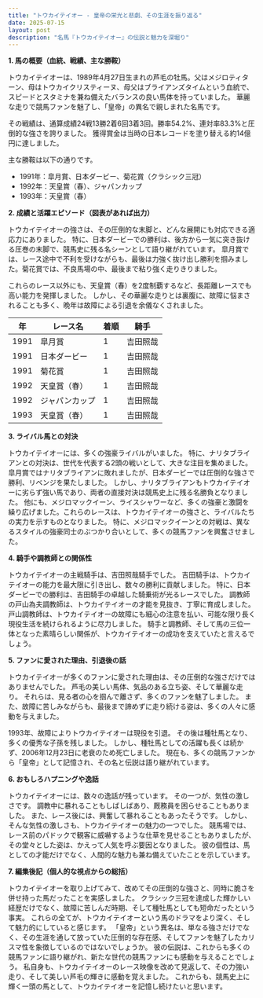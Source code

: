 ```yaml
---
title: "トウカイテイオー - 皇帝の栄光と悲劇、その生涯を振り返る"
date: 2025-07-15
layout: post
description: "名馬『トウカイテイオー』の伝説と魅力を深堀り"
---
```


**1. 馬の概要（血統、戦績、主な勝鞍）**

トウカイテイオーは、1989年4月27日生まれの芦毛の牡馬。父はメジロティターン、母はトウカイクリスティーヌ、母父はブライアンズタイムという血統で、スピードとスタミナを兼ね備えたバランスの良い馬体を持っていました。  華麗な走りで競馬ファンを魅了し、「皇帝」の異名で親しまれた名馬です。

その戦績は、通算成績24戦13勝2着6回3着3回。勝率54.2%、連対率83.3%と圧倒的な強さを誇りました。  獲得賞金は当時の日本レコードを塗り替える約14億円に達しました。

主な勝鞍は以下の通りです。

* 1991年：皐月賞、日本ダービー、菊花賞（クラシック三冠）
* 1992年：天皇賞（春）、ジャパンカップ
* 1993年：天皇賞（春）


**2. 成績と活躍エピソード（図表があれば出力）**

トウカイテイオーの強さは、その圧倒的な末脚と、どんな展開にも対応できる適応力にありました。  特に、日本ダービーでの勝利は、後方から一気に突き抜ける圧巻の末脚で、競馬史に残る名シーンとして語り継がれています。  皐月賞では、レース途中で不利を受けながらも、最後は力強く抜け出し勝利を掴みました。菊花賞では、不良馬場の中、最後まで粘り強く走りきりました。

これらのレース以外にも、天皇賞（春）を2度制覇するなど、長距離レースでも高い能力を発揮しました。  しかし、その華麗な走りとは裏腹に、故障に悩まされることも多く、晩年は故障による引退を余儀なくされました。

| 年 | レース名             | 着順 | 騎手      |
|---|----------------------|-----|-----------|
| 1991 | 皐月賞               | 1   | 吉田照哉  |
| 1991 | 日本ダービー           | 1   | 吉田照哉  |
| 1991 | 菊花賞               | 1   | 吉田照哉  |
| 1992 | 天皇賞（春）           | 1   | 吉田照哉  |
| 1992 | ジャパンカップ         | 1   | 吉田照哉  |
| 1993 | 天皇賞（春）           | 1   | 吉田照哉  |


**3. ライバル馬との対決**

トウカイテイオーには、多くの強豪ライバルがいました。  特に、ナリタブライアンとの対決は、世代を代表する2頭の戦いとして、大きな注目を集めました。  皐月賞ではナリタブライアンに敗れましたが、日本ダービーでは圧倒的な強さで勝利、リベンジを果たしました。  しかし、ナリタブライアンもトウカイテイオーに劣らず強い馬であり、両者の直接対決は競馬史上に残る名勝負となりました。  他にも、メジロマックイーン、ライスシャワーなど、多くの強豪と激闘を繰り広げました。これらのレースは、トウカイテイオーの強さと、ライバルたちの実力を示すものとなりました。  特に、メジロマックイーンとの対戦は、異なるスタイルの強豪同士のぶつかり合いとして、多くの競馬ファンを興奮させました。


**4. 騎手や調教師との関係性**

トウカイテイオーの主戦騎手は、吉田照哉騎手でした。  吉田騎手は、トウカイテイオーの能力を最大限に引き出し、数々の勝利に貢献しました。  特に、日本ダービーでの勝利は、吉田騎手の卓越した騎乗術が光るレースでした。  調教師の戸山為夫調教師は、トウカイテイオーの才能を見抜き、丁寧に育成しました。  戸山調教師は、トウカイテイオーの故障にも細心の注意を払い、可能な限り長く現役生活を続けられるように尽力しました。  騎手と調教師、そして馬の三位一体となった素晴らしい関係が、トウカイテイオーの成功を支えていたと言えるでしょう。


**5. ファンに愛された理由、引退後の話**

トウカイテイオーが多くのファンに愛された理由は、その圧倒的な強さだけではありませんでした。  芦毛の美しい馬体、気品のある立ち姿、そして華麗な走り。  それらは、見る者の心を掴んで離さず、多くのファンを魅了しました。  また、故障に苦しみながらも、最後まで諦めずに走り続ける姿は、多くの人々に感動を与えました。

1993年、故障によりトウカイテイオーは現役を引退。  その後は種牡馬となり、多くの優秀な子孫を残しました。  しかし、種牡馬としての活躍も長くは続かず、2006年12月23日に老衰のため死亡しました。  現在も、多くの競馬ファンから「皇帝」として記憶され、その名と伝説は語り継がれています。


**6. おもしろハプニングや逸話**

トウカイテイオーには、数々の逸話が残っています。  その一つが、気性の激しさです。  調教中に暴れることもしばしばあり、厩務員を困らせることもありました。  また、レース後には、興奮して暴れることもあったそうです。  しかし、そんな気性の激しさも、トウカイテイオーの魅力の一つでした。  競馬場では、レース前のパドックで観客に威嚇するような仕草を見せることもありましたが、その堂々とした姿は、かえって人気を呼ぶ要因となりました。  彼の個性は、馬としての才能だけでなく、人間的な魅力も兼ね備えていたことを示しています。


**7. 編集後記（個人的な視点からの総括）**

トウカイテイオーを取り上げてみて、改めてその圧倒的な強さと、同時に脆さを併せ持った馬だったことを実感しました。  クラシック三冠を達成した輝かしい経歴だけでなく、故障に苦しんだ時期、そして種牡馬としても短命だったという事実。  これらの全てが、トウカイテイオーという馬のドラマをより深く、そして魅力的にしていると感じます。  「皇帝」という異名は、単なる強さだけでなく、その生涯を通して放っていた圧倒的な存在感、そしてファンを魅了したカリスマ性を象徴しているのではないでしょうか。  彼の伝説は、これからも多くの競馬ファンに語り継がれ、新たな世代の競馬ファンにも感動を与えることでしょう。  私自身も、トウカイテイオーのレース映像を改めて見返して、その力強い走り、そして美しい芦毛の輝きに感動を覚えました。  これからも、競馬史上に輝く一頭の馬として、トウカイテイオーを記憶し続けたいと思います。
